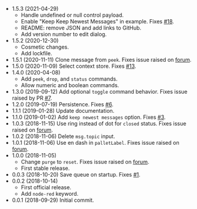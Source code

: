 - 1.5.3 (2021-04-29) 
    - Handle undefined or null control payload.
    - Enable "Keep Keep Newest Messages" in example. Fixes [#18](https://github.com/drmibell/node-red-contrib-queue-gate/issues/18).
    - README: remove JSON and add links to GitHub.
    - Add version number to edit dialog.
- 1.5.2 (2020-12-30)
    - Cosmetic changes. 
    - Add lockfile.
- 1.5.1 (2020-11-11) Clone message from `peek`. Fixes issue raised on [forum](https://discourse.nodered.org/t/weird-issue-with-node-red-contrib-queue-gate/35677).
- 1.5.0 (2020-11-09) Select context store. Fixes [#13](https://github.com/drmibell/node-red-contrib-queue-gate/issues/13).
- 1.4.0 (2020-04-08)
    - Add `peek`, `drop`, and `status` commands.
    - Allow numeric and boolean commands.
- 1.3.0 (2019-09-12) Add optional `toggle` command behavior. Fixes issue raised by PR [#7](https://github.com/drmibell/node-red-contrib-queue-gate/pull/7).
- 1.2.0 (2019-07-19) Persistence. Fixes [#6](https://github.com/drmibell/node-red-contrib-queue-gate/issues/6).
- 1.1.1 (2019-01-28) Update documentation.
- 1.1.0 (2019-01-02) Add `keep newest messages` option. Fixes [#3](https://github.com/drmibell/node-red-contrib-queue-gate/issues/3).
- 1.0.3 (2018-11-15) Use ring instead of dot for `closed` status. Fixes issue raised on [forum]().
- 1.0.2 (2018-11-06) Delete `msg.topic` input.
- 1.0.1 (2018-11-06) Use en dash in `palletLabel`. Fixes issue raised on [forum](https://discourse.nodered.org/t/announce-node-red-contrib-queue-gate/3948/12?u=drmibell).
- 1.0.0 (2018-11-05)
    - Change `purge` to `reset`. Fixes issue raised on [forum](https://discourse.nodered.org/t/announce-node-red-contrib-queue-gate/3948/8?u=drmibell).
    - First stable release.
- 0.0.3 (2018-10-20) Save queue on startup. Fixes [#1](https://github.com/drmibell/node-red-contrib-queue-gate/issues/1).
- 0.0.2 (2018-10-14) 
    - First official release.
    - Add `node-red` keyword.
- 0.0.1 (2018-09-29) Initial commit.